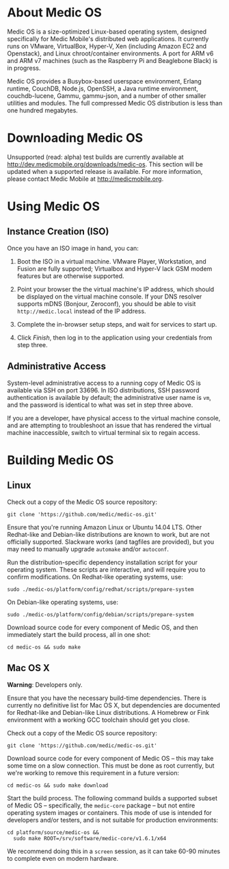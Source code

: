 
About Medic OS
==============

Medic OS is a size-optimized Linux-based operating system, designed specifically
for Medic Mobile's distributed web applications. It currently runs on VMware,
VirtualBox, Hyper-V, Xen (including Amazon EC2 and Openstack), and Linux
chroot/container environments. A port for ARM v6 and ARM v7 machines (such
as the Raspberry Pi and Beaglebone Black) is in progress.

Medic OS provides a Busybox-based userspace environment, Erlang runtime,
CouchDB, Node.js, OpenSSH, a Java runtime environment, couchdb-lucene, Gammu,
gammu-json, and a number of other smaller utilities and modules. The full
compressed Medic OS distribution is less than one hundred megabytes.

Downloading Medic OS
====================

Unsupported (read: alpha) test builds are currently available at
http://dev.medicmobile.org/downloads/medic-os. This section will be updated when
a supported release is available. For more information, please contact Medic Mobile
at http://medicmobile.org.

Using Medic OS
==============

Instance Creation (ISO)
-----------------------

Once you have an ISO image in hand, you can:

1. Boot the ISO in a virtual machine. VMware Player, Workstation, and Fusion are
   fully supported; Virtualbox and Hyper-V lack GSM modem features but are otherwise
   supported.

2. Point your browser the the virtual machine's IP address, which should be displayed
    on the virtual machine console. If your DNS resolver supports mDNS (Bonjour, Zeroconf),
    you should be able to visit `http://medic.local` instead of the IP address.

3. Complete the in-browser setup steps, and wait for services to start up.

4. Click _Finish_, then log in to the application using your credentials from step three.


Administrative Access
---------------------

System-level administrative access to a running copy of Medic OS is available via SSH
on port 33696. In ISO distributions, SSH password authentication is available by default;
the administrative user name is `vm`, and the password is identical to what was set in
step three above.

If you are a developer, have physical access to the virtual machine console, and are
attempting to troubleshoot an issue that has rendered the virtual machine inaccessible,
switch to virtual terminal six to regain access.


Building Medic OS
=================

Linux
-----

Check out a copy of the Medic OS source repository:

```shell
git clone 'https://github.com/medic/medic-os.git'
```

Ensure that you're running Amazon Linux or Ubuntu 14.04 LTS. Other
Redhat-like and Debian-like distributions are known to work, but are
not officially supported. Slackware works (and tagfiles are provided),
but you may need to manually upgrade `automake` and/or `autoconf`.

Run the distribution-specific dependency installation script for your
operating system. These scripts are interactive, and will require you to
confirm modifications. On Redhat-like operating systems, use:

```shell
sudo ./medic-os/platform/config/redhat/scripts/prepare-system
```

On Debian-like operating systems, use:

```shell
sudo ./medic-os/platform/config/debian/scripts/prepare-system
```

Download source code for every component of Medic OS, and then
immediately start the build process, all in one shot:

```shell
cd medic-os && sudo make
```

Mac OS X
--------

**Warning**: Developers only.

Ensure that you have the necessary build-time dependencies. There is
currently no definitive list for Mac OS X, but dependencies are
documented for Redhat-like and Debian-like Linux distributions. A
Homebrew or Fink environment with a working GCC toolchain should get you
close.

Check out a copy of the Medic OS source repository:

```shell
git clone 'https://github.com/medic/medic-os.git'
```

Download source code for every component of Medic OS – this may take
some time on a slow connection. This must be done as root currently, but
we're working to remove this requirement in a future version:

```shell
cd medic-os && sudo make download
```

Start the build process. The following command builds a supported subset
of Medic OS – specifically, the `medic-core` package – but not entire
operating system images or containers. This mode of use is intended for
developers and/or testers, and is not suitable for production
environments:

```shell
cd platform/source/medic-os &&
  sudo make ROOT=/srv/software/medic-core/v1.6.1/x64
```

We recommend doing this in a `screen` session, as it can take 60-90
minutes to complete even on modern hardware.
